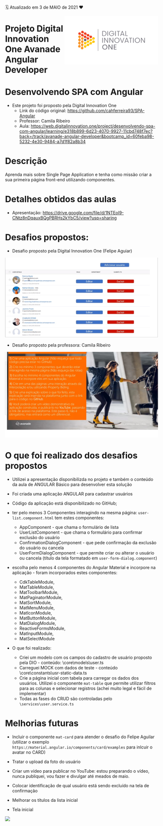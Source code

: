 :spiral_calendar: Atualizado em 3 de MAIO de 2021 :heart:

<img align="right" alt="GIF" height="160px" src="https://github.com/rdeconti/rdeconti-resources/blob/main/Digital%20Innovation%20One%20-%20Logotipo.png" />

# Projeto Digital Innovation One Avanade Angular Developer

# Desenvolvendo SPA com Angular

- Este projeto foi proposto pela Digital Innovation One 
  - Link do código original: https://github.com/cahferreira93/SPA-Angular
  - Professor: Camila Ribeiro
  - Aula: https://web.digitalinnovation.one/project/desenvolvendo-spa-com-angular/learning/e318b899-6d23-4070-9927-11cbd748f7ec?back=/track/avanade-angular-developer&bootcamp_id=60feba98-5232-4e30-9484-a7d1f82a8b34
 
# Descrição
Aprenda mais sobre Single Page Application e tenha como missão criar a sua primeira página front-end utilizando componentes.

# Detalhes obtidos das aulas

- Apresentação: https://drive.google.com/file/d/1NTEol9-CNtz8nDqauxBQgPBRHs2kYbC5/view?usp=sharing

# Desafios propostos:

- Desafio proposto pela Digital Innovation One (Felipe Aguiar)
<img src="https://github.com/rdeconti/Projeto-DIO-Angular-Cadastro-Usuarios/blob/master/documentation/Desafio%20-%20Digital%20Innovation%20One.jpg" />

- Desafio proposto pela professora: Camila Ribeiro
<img src="https://github.com/rdeconti/Projeto-DIO-Angular-Cadastro-Usuarios/blob/master/documentation/Desafio%20-%20Avanade.jpg" />

# O que foi realizado dos desafios propostos

- Utilizei a apresentação disponibilizda no projeto e também o conteúdo da aula de ANGULAR Básico para desenvolver esta solução
- Foi criada uma aplicação ANGULAR para cadastrar usuários
- Código da aplicação está disponibilizado no GitHub;
- ter pelo menos 3 Componentes interagindo na mesma página: `user-list.component.html` tem estes componentes:
  - AppComponent - que chama o formulário de lista
  - UserListComponent - que chama o formulário para confirmar exclusão do usuário
  - ConfirmationDialogComponent - que pede confirmação da exclusão do usuário ou cancela
  - UserFormDialogComponent - que permite criar ou alterar o usuário ou cancela (título da tela formatado em `user-form-dialog.component`)

- escolha pelo menos 4 componentes do Angular Material e incorpore na aplicação - foram incorporados estes componentes:
  - CdkTableModule,
  - MatTableModule,
  - MatToolbarModule,
  - MatPaginatorModule,
  - MatSortModule,
  - MatMenuModule,
  - MatIconModule,
  - MatButtonModule,
  - MatDialogModule,
  - ReactiveFormsModule,
  - MatInputModule,
  - MatSelectModule

- O que foi realizado:
  - Criei um modelo com os campos do cadastro de usuário proposto pela DIO - conteúdo: \core\models\user.ts
  - Carreguei MOCK com dados de teste - conteúdo \core\constants\usr-static-data.ts
  - Crie a página inicial com tabela para carregar os dados dos usuários. Utilizei o componente `mat-table` que permite utilizar filtros para as colunas e selecionar registros (achei muito legal e fácil de implementar)
  - Todas as fases do CRUD são controladas pelo `\services\user.service.ts`

# Melhorias futuras

- Incluir o componente `mat-card` para atender o desafio do Felipe Aguilar (utilizar o exemplo `https://material.angular.io/components/card/examples` para inlcuir o avatar no CARD)
- Tratar o upload da foto do usuário
- Criar um vídeo para publicar no YouTube: estou preparando o vídeo, nunca publiquei, vou fazer e divulgar até meados de maio.
- Colocar identificação de qual usuário está sendo excluído na tela de confirmação
- Melhorar os títulos da lista inicial

- Tela inicial
<img src="https://github.com/rdeconti/Projeto-DIO-.Net-Vaquinha-On-Line/blob/main/Execution-tests/telas-aplicativo.jpg" />

